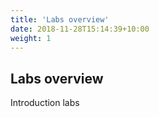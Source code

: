 ```yaml
---
title: 'Labs overview'
date: 2018-11-28T15:14:39+10:00
weight: 1
---
```


## Labs overview

Introduction labs